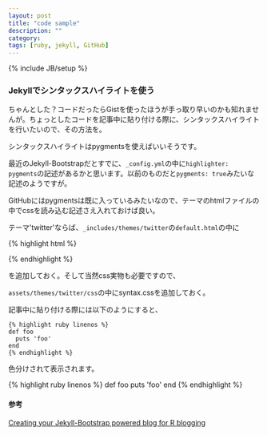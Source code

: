 ```yaml
---
layout: post
title: "code sample"
description: ""
category: 
tags: [ruby, jekyll, GitHub]
---
```

{% include JB/setup %}

### Jekyllでシンタックスハイライトを使う
ちゃんとした？コードだったらGistを使ったほうが手っ取り早いのかも知れませんが。ちょっとしたコードを記事中に貼り付ける際に、シンタックスハイライトを行いたいので、その方法を。

シンタックスハイライトはpygmentsを使えばいいそうです。

最近のJekyll-Bootstrapだとすでに、`_config.yml`の中に`highlighter: pygments`の記述があるかと思います。以前のものだと`pygments: true`みたいな記述のようですが。

GitHubにはpygmentsは既に入っているみたいなので、テーマのhtmlファイルの中でcssを読み込む記述さえ入れておけば良い。

テーマ'twitter'ならば、`_includes/themes/twitter`の`default.html`の中に

{% highlight html %}
<link href="{{ ASSET_PATH }}/css/syntax.css?body=1" rel="stylesheet" type="text/css" media="all">
{% endhighlight %}

を追加しておく。そして当然css実物も必要ですので、

`assets/themes/twitter/css`の中にsyntax.cssを追加しておく。

記事中に貼り付ける際には以下のようにすると、

	{% highlight ruby linenos %}
	def foo
	  puts 'foo'
	end
	{% endhighlight %}

色分けされて表示されます。

{% highlight ruby linenos %}
def foo
  puts 'foo'
end
{% endhighlight %}

#### 参考
[Creating your Jekyll-Bootstrap powered blog for R blogging](http://lcolladotor.github.io/2013/11/09/new-Fellgernon-Bit-setup-in-Github/#.VDCwMCl_vgI)

